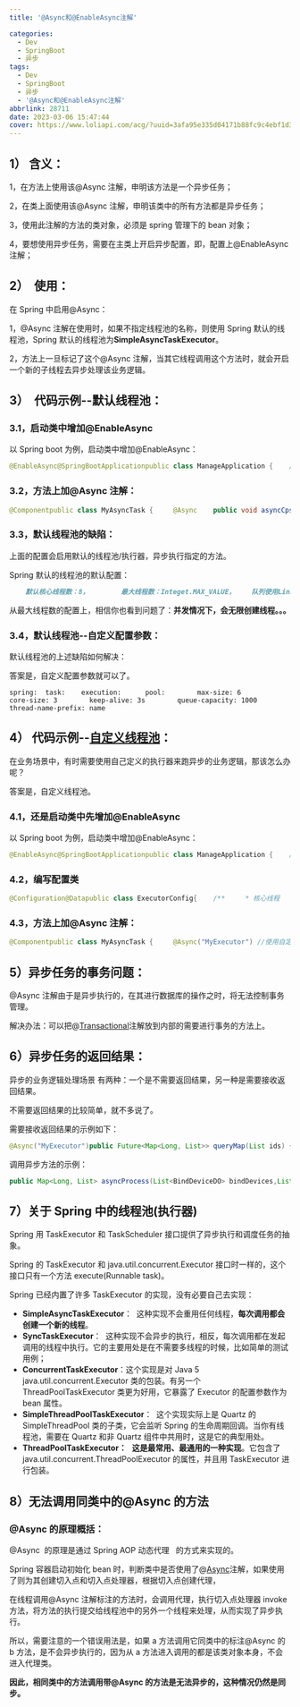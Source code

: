 ```yaml
---
title: '@Async和@EnableAsync注解'

categories:
  - Dev
  - SpringBoot
  - 异步
tags:
  - Dev
  - SpringBoot
  - 异步
  - '@Async和@EnableAsync注解'
abbrlink: 28711
date: 2023-03-06 15:47:44
cover: https://www.loliapi.com/acg/?uuid=3afa95e335d04171b88fc9c4ebf1d371
---
```


## 1） 含义：

1，在方法上使用该@Async 注解，申明该方法是一个异步任务；

2，在类上面使用该@Async 注解，申明该类中的所有方法都是异步任务；

3，使用此注解的方法的类对象，必须是 spring 管理下的 bean 对象；

4，要想使用异步任务，需要在主类上开启异步配置，即，配置上@EnableAsync 注解；

## 2）  使用：

在 Spring 中启用@Async：

1，@Async 注解在使用时，如果不指定线程池的名称，则使用 Spring 默认的线程池，Spring 默认的线程池为**SimpleAsyncTaskExecutor**。

2，方法上一旦标记了这个@Async 注解，当其它线程调用这个方法时，就会开启一个新的子线程去异步处理该业务逻辑。

## 3）  代码示例--默认线程池：

### 3.1，启动类中增加@EnableAsync

以 Spring boot 为例，启动类中增加@EnableAsync：

```java
@EnableAsync@SpringBootApplicationpublic class ManageApplication {    //...}
```

### 3.2，方法上加@Async 注解：

```java
@Componentpublic class MyAsyncTask {     @Async    public void asyncCpsItemImportTask(Long platformId, String jsonList){        //...具体业务逻辑    }}
```

### 3.3，默认线程池的缺陷：

上面的配置会启用默认的线程池/执行器，异步执行指定的方法。

Spring 默认的线程池的默认配置：

```markdown
    默认核心线程数：8，        最大线程数：Integet.MAX_VALUE，    队列使用LinkedBlockingQueue，    容量是：Integet.MAX_VALUE，    空闲线程保留时间：60s，    线程池拒绝策略：AbortPolicy。
```

从最大线程数的配置上，相信你也看到问题了：**并发情况下，会无限创建线程。。。**

### 3.4，默认线程池--自定义配置参数：

默认线程池的上述缺陷如何解决：

答案是，自定义配置参数就可以了。

```delphi
spring:  task:    execution:      pool:        max-size: 6        core-size: 3        keep-alive: 3s        queue-capacity: 1000        thread-name-prefix: name
```

## 4） 代码示例--[自定义线程池](https://so.csdn.net/so/search?q=%E8%87%AA%E5%AE%9A%E4%B9%89%E7%BA%BF%E7%A8%8B%E6%B1%A0&spm=1001.2101.3001.7020)：

在业务场景中，有时需要使用自己定义的执行器来跑异步的业务逻辑，那该怎么办呢？

答案是，自定义线程池。

### 4.1，还是启动类中先增加@EnableAsync

以 Spring boot 为例，启动类中增加@EnableAsync：

```java
@EnableAsync@SpringBootApplicationpublic class ManageApplication {    //...}
```

### 4.2，编写配置类

```java
@Configuration@Datapublic class ExecutorConfig{    /**     * 核心线程     */    private int corePoolSize;    /**     * 最大线程     */    private int maxPoolSize;    /**     * 队列容量     */    private int queueCapacity;    /**     * 保持时间     */    private int keepAliveSeconds;    /**     * 名称前缀     */    private String preFix;     @Bean("MyExecutor")    public Executor myExecutor() {        ThreadPoolTaskExecutor executor = new ThreadPoolTaskExecutor();        executor.setCorePoolSize(corePoolSize);        executor.setMaxPoolSize(maxPoolSize);        executor.setQueueCapacity(queueCapacity);        executor.setKeepAliveSeconds(keepAliveSeconds);        executor.setThreadNamePrefix(preFix);        executor.setRejectedExecutionHandler( new ThreadPoolExecutor.AbortPolicy());        executor.initialize();        return executor;    }}
```

### 4.3，方法上加@Async 注解：

```java
@Componentpublic class MyAsyncTask {     @Async("MyExecutor") //使用自定义的线程池(执行器)    public void asyncCpsItemImportTask(Long platformId, String jsonList){        //...具体业务逻辑    }}
```

## 5）异步任务的事务问题：

@Async 注解由于是异步执行的，在其进行数据库的操作之时，将无法控制事务管理。

解决办法：可以把@[Transactional](https://so.csdn.net/so/search?q=Transactional&spm=1001.2101.3001.7020)注解放到内部的需要进行事务的方法上。

## 6）异步任务的返回结果：

异步的业务逻辑处理场景 有两种：一个是不需要返回结果，另一种是需要接收返回结果。

不需要返回结果的比较简单，就不多说了。

需要接收返回结果的示例如下：

```java
@Async("MyExecutor")public Future<Map<Long, List>> queryMap(List ids) {    List<> result = businessService.queryMap(ids);    ..............    Map<Long, List> resultMap = Maps.newHashMap();    ...    return new AsyncResult<>(resultMap);}
```

调用异步方法的示例：

```java
public Map<Long, List> asyncProcess(List<BindDeviceDO> bindDevices,List<BindStaffDO> bindStaffs, String dccId) {        Map<Long, List> finalMap =null;        // 返回值：        Future<Map<Long, List>> asyncResult = MyService.queryMap(ids);        try {            finalMap = asyncResult.get();        } catch (Exception e) {            ...        }        return finalMap;}
```

## 7）关于 Spring 中的线程池(执行器)

Spring 用 TaskExecutor 和 TaskScheduler 接口提供了异步执行和调度任务的抽象。

Spring 的 TaskExecutor 和 java.util.concurrent.Executor 接口时一样的，这个接口只有一个方法 execute(Runnable task)。

Spring 已经内置了许多 TaskExecutor 的实现，没有必要自己去实现：

- **SimpleAsyncTaskExecutor**：  这种实现不会重用任何线程，**每次调用都会创建一个新的线程**。
- **SyncTaskExecutor**：  这种实现不会异步的执行，相反，每次调用都在发起调用的线程中执行。它的主要用处是在不需要多线程的时候，比如简单的测试用例；
- **ConcurrentTaskExecutor**：这个实现是对 Java 5 java.util.concurrent.Executor 类的包装。有另一个 ThreadPoolTaskExecutor 类更为好用，它暴露了 Executor 的配置参数作为 bean 属性。
- **SimpleThreadPoolTaskExecutor**：  这个实现实际上是 Quartz 的 SimpleThreadPool 类的子类，它会监听 Spring 的生命周期回调。当你有线程池，需要在 Quartz 和非 Quartz 组件中共用时，这是它的典型用处。
- **ThreadPoolTaskExecutor：   这是最常用、最通用的一种实现**。它包含了 java.util.concurrent.ThreadPoolExecutor 的属性，并且用 TaskExecutor 进行包装。

## 8）**无法调用同类中的@Async 的方法**

### @Async 的原理概括：

@Async  的原理是通过 Spring AOP 动态代理   的方式来实现的。

Spring 容器启动初始化 bean 时，判断类中是否使用了@[Async](https://so.csdn.net/so/search?q=Async&spm=1001.2101.3001.7020 'Async')注解，如果使用了则为其创建切入点和切入点处理器，根据切入点创建代理，

在线程调用@Async 注解标注的方法时，会调用代理，执行切入点处理器 invoke 方法，将方法的执行提交给线程池中的另外一个线程来处理，从而实现了异步执行。

所以，需要注意的一个错误用法是，如果 a 方法调用它同类中的标注@Async 的 b 方法，是不会异步执行的，因为从 a 方法进入调用的都是该类对象本身，不会进入代理类。

**因此，相同类中的方法调用带@Async 的方法是无法异步的，这种情况仍然是同步。**